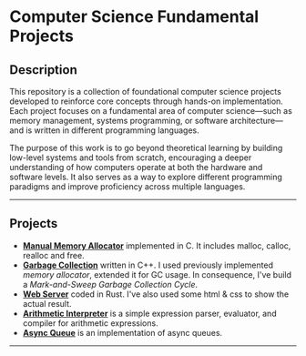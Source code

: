 # Computer Science Fundamental Projects

## Description
This repository is a collection of foundational computer science projects developed to reinforce core concepts through hands-on implementation. Each project focuses on a fundamental area of computer science—such as memory management, systems programming, or software architecture—and is written in different programming languages.

The purpose of this work is to go beyond theoretical learning by building low-level systems and tools from scratch, encouraging a deeper understanding of how computers operate at both the hardware and software levels. It also serves as a way to explore different programming paradigms and improve proficiency across multiple languages.

---

## Projects
- [**Manual Memory Allocator**](https://github.com/letv1nnn/Computer-Science-Fundamentals/tree/main/MALLOC) implemented in C. It includes malloc, calloc, realloc and free.
- [**Garbage Collection**](https://github.com/letv1nnn/Computer-Science-Fundamentals/tree/main/GC) written in C++. I used previously implemented *memory allocator*, extended it for GC usage. In consequence, I've build a *Mark-and-Sweep Garbage Collection Cycle*.
- [**Web Server**](https://github.com/letv1nnn/Computer-Science-Fundamentals/tree/main/Web-Server) coded in Rust. I've also used some html & css to show the actual result.
- [**Arithmetic Interpreter**](https://github.com/letv1nnn/Computer-Science/tree/main/ARITHMETIC-INTERPRETER) is a simple expression parser, evaluator, and compiler for arithmetic expressions.
- [**Async Queue**](https://github.com/letv1nnn/Computer-Science/tree/main/ASYNC-QUEUES) is an implementation of async queues.
---
